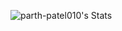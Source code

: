 ![parth-patel010's Stats](https://github-readme-stats.vercel.app/api?username=parth-patel010&theme=tokyonight&show_icons=true&hide_border=true&count_private=true)
